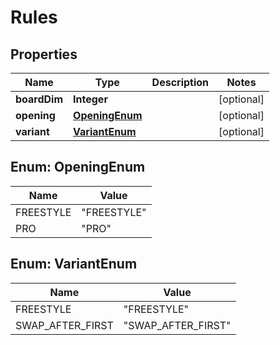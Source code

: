 

# Rules


## Properties

| Name | Type | Description | Notes |
|------------ | ------------- | ------------- | -------------|
|**boardDim** | **Integer** |  |  [optional] |
|**opening** | [**OpeningEnum**](#OpeningEnum) |  |  [optional] |
|**variant** | [**VariantEnum**](#VariantEnum) |  |  [optional] |



## Enum: OpeningEnum

| Name | Value |
|---- | -----|
| FREESTYLE | &quot;FREESTYLE&quot; |
| PRO | &quot;PRO&quot; |



## Enum: VariantEnum

| Name | Value |
|---- | -----|
| FREESTYLE | &quot;FREESTYLE&quot; |
| SWAP_AFTER_FIRST | &quot;SWAP_AFTER_FIRST&quot; |



